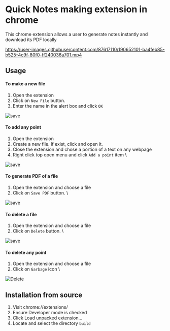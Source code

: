 # Quick Notes making extension in chrome 
This chrome extension allows a user to generate notes instantly and download its PDF locally

https://user-images.githubusercontent.com/87617110/190652101-ba4feb85-b525-4c9f-80f0-ff240036a701.mp4


## Usage

  #### To make a new file
  
  1. Open the extension
  2. Click on `New File` button.
  3. Enter the name in the alert box and click `OK`
  
  ![save](https://user-images.githubusercontent.com/87617110/190664045-acaad898-0232-417e-be4b-41bcf9a29742.png)


  #### To add any point 

  1. Open the extension
  2. Create a new file. If exist, click and open it.
  3. Close the extension and chose a portion of a text on any webpage
  4. Right click top open menu and click `Add a point` item \

   ![save](https://user-images.githubusercontent.com/87617110/190651810-d72202bc-0d6b-4912-b145-1b709664961a.png)

    
  #### To generate PDF of a file   
  
  1. Open the extension and choose a file
  2. Click on `Save PDF` button. \

   ![save](https://user-images.githubusercontent.com/87617110/190650844-e1437de6-9c46-416d-9662-81177fc2d988.png)

  #### To delete a file   
  
  1. Open the extension and choose a file
  2. Click on `Delete` button. \
  
   ![save](https://user-images.githubusercontent.com/87617110/190662615-befec56a-b883-4d27-955e-558ac56e3f4b.png)

    
  #### To delete any point   
  
  1. Open the extension and choose a file
  2. Click on `Garbage` icon \

   ![Delete](https://user-images.githubusercontent.com/87617110/190650359-635ce02c-e820-4ff6-a195-82777f0e8639.png)


## Installation from source

  1. Visit chrome://extensions/
  2. Ensure Developer mode is checked
  3. Click Load unpacked extension...
  4. Locate and select the directory `build`

